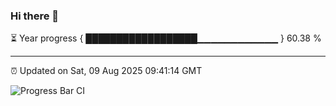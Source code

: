 ### Hi there 👋

⏳ Year progress { ██████████████████▁▁▁▁▁▁▁▁▁▁▁▁ } 60.38 %

---

⏰ Updated on Sat, 09 Aug 2025 09:41:14 GMT

![Progress Bar CI](https://github.com/IshwaranRudhara/GIT-ACTION/workflows/Progress%20Bar%20CI/badge.svg)
